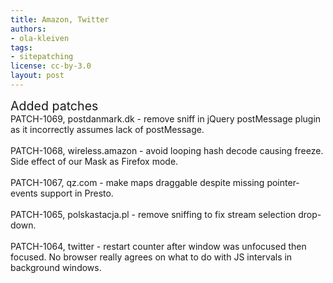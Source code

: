 ```yaml
---
title: Amazon, Twitter
authors:
- ola-kleiven
tags:
- sitepatching
license: cc-by-3.0
layout: post
---
```


<span style="font-size: 140%">Added patches</span><br/>PATCH-1069, postdanmark.dk - remove sniff in jQuery postMessage plugin as it incorrectly assumes lack of postMessage.<br/><br/>PATCH-1068, wireless.amazon - avoid looping hash decode causing freeze. Side effect of our Mask as Firefox mode.<br/><br/>PATCH-1067, qz.com - make maps draggable despite missing pointer-events support in Presto.<br/><br/>PATCH-1065, polskastacja.pl - remove sniffing to fix stream selection drop-down.<br/><br/>PATCH-1064, twitter - restart counter after window was unfocused then focused. No browser really agrees on what to do with JS intervals in background windows.
